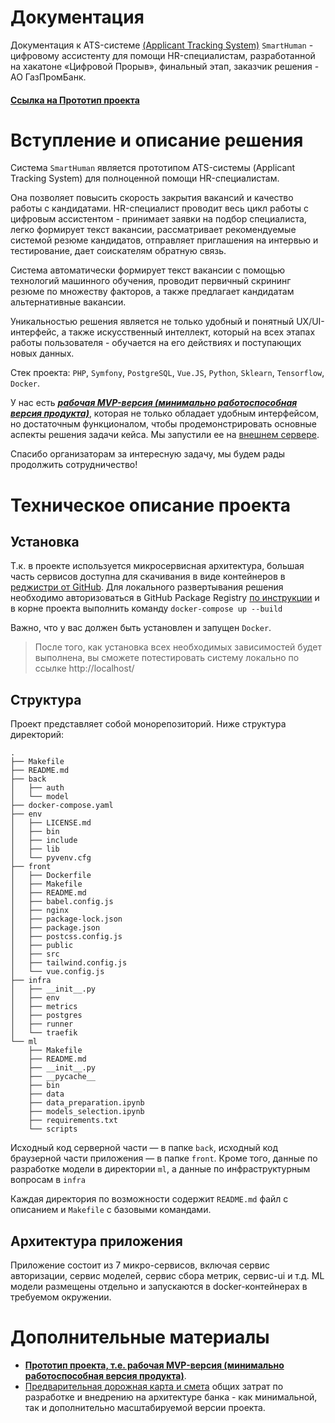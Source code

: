 # Документация
Документация к ATS-системе [(Applicant Tracking System)](https://ru.wikipedia.org/wiki/%D0%A1%D0%B8%D1%81%D1%82%D0%B5%D0%BC%D0%B0_%D1%83%D0%BF%D1%80%D0%B0%D0%B2%D0%BB%D0%B5%D0%BD%D0%B8%D1%8F_%D0%BA%D0%B0%D0%BD%D0%B4%D0%B8%D0%B4%D0%B0%D1%82%D0%B0%D0%BC%D0%B8) `SmartHuman` - цифровому ассистенту для помощи HR-специалистам, разработанной на хакатоне «Цифровой Прорыв», финальный этап, заказчик решения - АО ГазПромБанк.

#### [**Ссылка на Прототип проекта**](http://130.193.46.118)

# Вступление и описание решения

Система `SmartHuman` является прототипом ATS-системы (Applicant Tracking System) для полноценной помощи HR-специалистам.

Она позволяет повысить скорость закрытия вакансий и качество работы с кандидатами. HR-специалист проводит весь цикл работы с цифровым ассистентом - принимает заявки на подбор специалиста, легко формирует текст вакансии, рассматривает рекомендуемые системой резюме кандидатов, отправляет приглашения на интервью и тестирование, дает соискателям обратную связь.

Система автоматически формирует текст вакансии с помощью технологий машинного обучения, проводит первичный скрининг резюме по множеству факторов, а также предлагает кандидатам альтернативные вакансии.

Уникальностью решения является не только удобный и понятный UX/UI-интерфейс, а также искусственный интеллект, который на всех этапах работы пользователя - обучается на его действиях и поступающих новых данных.

Стек проекта: `PHP`, `Symfony`, `PostgreSQL`, `Vue.JS`, `Python`, `Sklearn`, `Tensorflow`, `Docker`.

У нас есть [***рабочая MVP-версия (минимально работоспособная версия продукта)***](http://130.193.46.118), которая не только обладает удобным интерфейсом, но достаточным функционалом, чтобы продемонстрировать основные аспекты решения задачи кейса. Мы запустили ее на [внешнем сервере](http://130.193.46.118).

Спасибо организаторам за интересную задачу, мы будем рады продолжить сотрудничество!

# Техническое описание проекта
## Установка
Т.к. в проекте используется микросервисная архитектура, большая часть сервисов доступна для скачивания в виде контейнеров в [реджистри от GitHub](https://github.com/KusokBanana?tab=packages&repo_name=hackaton-hr).
Для локального развертывания решения необходимо авторизоваться в GitHub Package Registry [по инструкции](https://docs.github.com/en/free-pro-team@latest/packages/using-github-packages-with-your-projects-ecosystem/configuring-docker-for-use-with-github-packages#authenticating-to-github-packages) и в корне проекта выполнить команду `docker-compose up --build`

Важно, что у вас должен быть установлен и запущен `Docker`.

> После того, как установка всех необходимых зависимостей будет выполнена, вы сможете потестировать систему локально по ссылке http://localhost/

## Структура
Проект представляет собой монорепозиторий. Ниже структура директорий:
```
.
├── Makefile
├── README.md
├── back
│   ├── auth
│   └── model
├── docker-compose.yaml
├── env
│   ├── LICENSE.md
│   ├── bin
│   ├── include
│   ├── lib
│   └── pyvenv.cfg
├── front
│   ├── Dockerfile
│   ├── Makefile
│   ├── README.md
│   ├── babel.config.js
│   ├── nginx
│   ├── package-lock.json
│   ├── package.json
│   ├── postcss.config.js
│   ├── public
│   ├── src
│   ├── tailwind.config.js
│   └── vue.config.js
├── infra
│   ├── __init__.py
│   ├── env
│   ├── metrics
│   ├── postgres
│   ├── runner
│   └── traefik
└── ml
    ├── Makefile
    ├── README.md
    ├── __init__.py
    ├── __pycache__
    ├── bin
    ├── data
    ├── data_preparation.ipynb
    ├── models_selection.ipynb
    ├── requirements.txt
    └── scripts
```
Исходный код серверной части — в папке `back`, исходный код браузерной части приложения — в папке `front`. Кроме того, данные по разработке модели в директории `ml`, а данные по инфраструктурным вопросам в `infra`

Каждая директория по возможности содержит `README.md` файл с описанием и `Makefile` с базовыми командами.

## Архитектура приложения
Приложение состоит из 7 микро-сервисов, включая сервис авторизации, сервис моделей, сервис сбора метрик, сервис-ui и  т.д. 
ML модели размещены отдельно и запускаются в docker-контейнерах в требуемом окружении.

# Дополнительные материалы

- [**Прототип проекта, т.е. рабочая MVP-версия (минимально работоспособная версия продукта)**](http://130.193.46.118).
- [Предварительная дорожная карта и смета](https://docs.google.com/spreadsheets/d/1zUvYpD-8AqFN9PVyzifXM-AuFRmsubhW-nvbBfRgReA/edit?usp=sharing) общих затрат по разработке и внедрению на архитектуре банка - как минимальной, так и дополнительно масштабируемой версии проекта.
